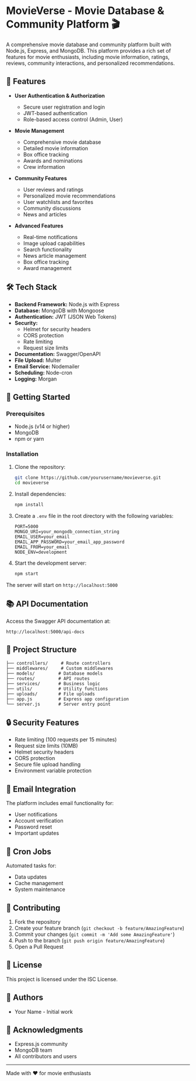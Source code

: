 # MovieVerse - Movie Database & Community Platform 🎬

A comprehensive movie database and community platform built with Node.js, Express, and MongoDB. This platform provides a rich set of features for movie enthusiasts, including movie information, ratings, reviews, community interactions, and personalized recommendations.

## 🌟 Features

- **User Authentication & Authorization**

  - Secure user registration and login
  - JWT-based authentication
  - Role-based access control (Admin, User)

- **Movie Management**

  - Comprehensive movie database
  - Detailed movie information
  - Box office tracking
  - Awards and nominations
  - Crew information

- **Community Features**

  - User reviews and ratings
  - Personalized movie recommendations
  - User watchlists and favorites
  - Community discussions
  - News and articles

- **Advanced Features**
  - Real-time notifications
  - Image upload capabilities
  - Search functionality
  - News article management
  - Box office tracking
  - Award management

## 🛠️ Tech Stack

- **Backend Framework:** Node.js with Express
- **Database:** MongoDB with Mongoose
- **Authentication:** JWT (JSON Web Tokens)
- **Security:**
  - Helmet for security headers
  - CORS protection
  - Rate limiting
  - Request size limits
- **Documentation:** Swagger/OpenAPI
- **File Upload:** Multer
- **Email Service:** Nodemailer
- **Scheduling:** Node-cron
- **Logging:** Morgan

## 🚀 Getting Started

### Prerequisites

- Node.js (v14 or higher)
- MongoDB
- npm or yarn

### Installation

1. Clone the repository:

   ```bash
   git clone https://github.com/yourusername/movieverse.git
   cd movieverse
   ```

2. Install dependencies:

   ```bash
   npm install
   ```

3. Create a `.env` file in the root directory with the following variables:

   ```env
   PORT=5000
   MONGO_URI=your_mongodb_connection_string
   EMAIL_USER=your_email
   EMAIL_APP_PASSWORD=your_email_app_password
   EMAIL_FROM=your_email
   NODE_ENV=development
   ```

4. Start the development server:
   ```bash
   npm start
   ```

The server will start on `http://localhost:5000`

## 📚 API Documentation

Access the Swagger API documentation at:

```
http://localhost:5000/api-docs
```

## 📁 Project Structure

```
├── controllers/     # Route controllers
├── middlewares/     # Custom middlewares
├── models/         # Database models
├── routes/         # API routes
├── services/       # Business logic
├── utils/          # Utility functions
├── uploads/        # File uploads
├── app.js          # Express app configuration
└── server.js       # Server entry point
```

## 🔒 Security Features

- Rate limiting (100 requests per 15 minutes)
- Request size limits (10MB)
- Helmet security headers
- CORS protection
- Secure file upload handling
- Environment variable protection

## 📧 Email Integration

The platform includes email functionality for:

- User notifications
- Account verification
- Password reset
- Important updates

## 🔄 Cron Jobs

Automated tasks for:

- Data updates
- Cache management
- System maintenance

## 🤝 Contributing

1. Fork the repository
2. Create your feature branch (`git checkout -b feature/AmazingFeature`)
3. Commit your changes (`git commit -m 'Add some AmazingFeature'`)
4. Push to the branch (`git push origin feature/AmazingFeature`)
5. Open a Pull Request

## 📝 License

This project is licensed under the ISC License.

## 👥 Authors

- Your Name - Initial work

## 🙏 Acknowledgments

- Express.js community
- MongoDB team
- All contributors and users

---

Made with ❤️ for movie enthusiasts
